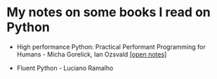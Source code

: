 # My notes on some books I read on Python

- High performance Python: Practical Performant Programming for Humans - Micha Gorelick, Ian Ozsvald [[open notes]](./high-performance-python/notes.md)

- Fluent Python - Luciano Ramalho
